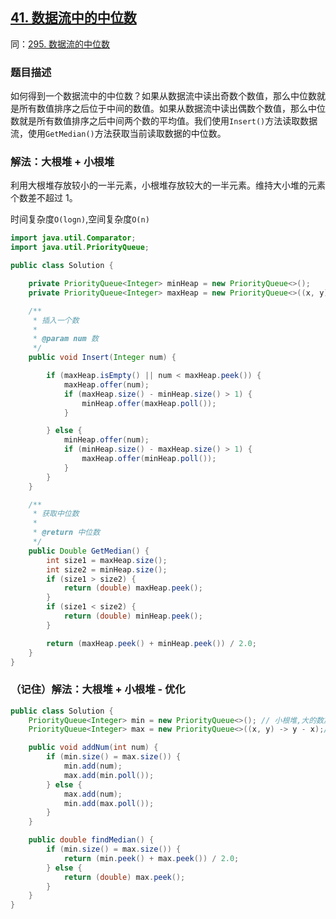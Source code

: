 ## [41. 数据流中的中位数](https://leetcode.cn/problems/shu-ju-liu-zhong-de-zhong-wei-shu-lcof/)
同：[295. 数据流的中位数](https://leetcode.cn/problems/find-median-from-data-stream/description/)
### 题目描述

如何得到一个数据流中的中位数？如果从数据流中读出奇数个数值，那么中位数就是所有数值排序之后位于中间的数值。如果从数据流中读出偶数个数值，那么中位数就是所有数值排序之后中间两个数的平均值。我们使用`Insert()`方法读取数据流，使用`GetMedian()`方法获取当前读取数据的中位数。

### 解法：大根堆 + 小根堆

利用大根堆存放较小的一半元素，小根堆存放较大的一半元素。维持大小堆的元素个数差不超过 1。

时间复杂度`O(logn)`,空间复杂度`O(n)`

```java
import java.util.Comparator;
import java.util.PriorityQueue;

public class Solution {

    private PriorityQueue<Integer> minHeap = new PriorityQueue<>();
    private PriorityQueue<Integer> maxHeap = new PriorityQueue<>((x, y) -> y - x);

    /**
     * 插入一个数
     *
     * @param num 数
     */
    public void Insert(Integer num) {

        if (maxHeap.isEmpty() || num < maxHeap.peek()) {
            maxHeap.offer(num);
            if (maxHeap.size() - minHeap.size() > 1) {
                minHeap.offer(maxHeap.poll());
            }

        } else {
            minHeap.offer(num);
            if (minHeap.size() - maxHeap.size() > 1) {
                maxHeap.offer(minHeap.poll());
            }
        }
    }

    /**
     * 获取中位数
     *
     * @return 中位数
     */
    public Double GetMedian() {
        int size1 = maxHeap.size();
        int size2 = minHeap.size();
        if (size1 > size2) {
            return (double) maxHeap.peek();
        }
        if (size1 < size2) {
            return (double) minHeap.peek();
        }

        return (maxHeap.peek() + minHeap.peek()) / 2.0;
    }
}
```

### （记住）解法：大根堆 + 小根堆 - 优化
````java
public class Solution {
    PriorityQueue<Integer> min = new PriorityQueue<>(); // 小根堆,大的数放小根堆
    PriorityQueue<Integer> max = new PriorityQueue<>((x, y) -> y - x);// 大根堆，放小的数

    public void addNum(int num) {
        if (min.size() = max.size()) {
            min.add(num);
            max.add(min.poll());
        } else {
            max.add(num);
            min.add(max.poll());
        }
    }

    public double findMedian() {
        if (min.size() = max.size()) {
            return (min.peek() + max.peek()) / 2.0;
        } else {
            return (double) max.peek();
        }
    }
}
````